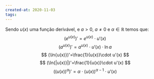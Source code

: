 ```yaml
---
created-at: 2020-11-03
tags:
---
```

Sendo $u(x)$ uma função derivável, e $a>0$, $a\not=0$ e $\alpha \in \mathbb{R}$ temos que:
$$
(e^{u(x)})'=e^{u(x)}\cdot u'(x)
$$
$$
(a^{u(x)})'=a^{u(x)}\cdot u'(x)\cdot\ln{a}
$$
$$
(\ln{u(x)})'=\frac{1}{u(x)}\cdot u'(x)
$$
$$
(\ln{|u(x)}|)'=\frac{1}{u(x)}\cdot u'(x)
$$
$$
((u(x))^\alpha)'=\alpha\cdot(u(x))^{\alpha -1}\cdot u'(x)
$$
